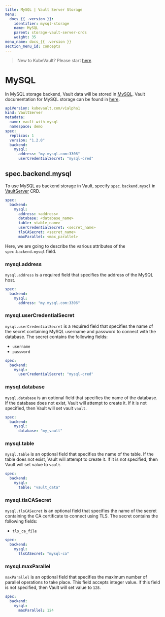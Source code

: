 ```yaml
---
title: MySQL | Vault Server Storage
menu:
  docs_{{ .version }}:
    identifier: mysql-storage
    name: MySQL
    parent: storage-vault-server-crds
    weight: 35
menu_name: docs_{{ .version }}
section_menu_id: concepts
---
```


> New to KubeVault? Please start [here](/docs/concepts/README.md).

# MySQL

In MySQL storage backend, Vault data will be stored in [MySQL](https://www.mysql.com/). Vault documentation for MySQL storage can be found in [here](https://www.vaultproject.io/docs/configuration/storage/mysql.html).

```yaml
apiVersion: kubevault.com/v1alpha1
kind: VaultServer
metadata:
  name: vault-with-mysql
  namespace: demo
spec:
  replicas: 1
  version: "1.2.0"
  backend:
    mysql:
      address: "my.mysql.com:3306"
      userCredentialSecret: "mysql-cred"
```

## spec.backend.mysql

To use MySQL as backend storage in Vault, specify `spec.backend.mysql` in [VaultServer](/docs/concepts/vault-server-crds/vaultserver.md) CRD.

```yaml
spec:
  backend:
    mysql:
      address: <address>
      database: <database_name>
      table: <table_name>
      userCredentialSecret: <secret_name>
      tlsCASecret: <secret_name>
      maxParallel: <max_parallel>
```

Here, we are going to describe the various attributes of the `spec.backend.mysql` field.

### mysql.address

`mysql.address` is a required field that specifies the address of the MySQL host.

```yaml
spec:
  backend:
    mysql:
      address: "my.mysql.com:3306"
```

### mysql.userCredentialSecret

`mysql.userCredentialSecret` is a required field that specifies the name of the secret containing MySQL username and password to connect with the database. The secret contains the following fields:

- `username`
- `password`

```yaml
spec:
  backend:
    mysql:
      userCredentialSecret: "mysql-cred"
```

### mysql.database

`mysql.database` is an optional field that specifies the name of the database. If the database does not exist, Vault will attempt to create it. If it is not specified, then Vault will set vault `vault`.

```yaml
spec:
  backend:
    mysql:
      database: "my_vault"
```

### mysql.table

`mysql.table` is an optional field that specifies the name of the table. If the table does not exist, Vault will attempt to create it. If it is not specified, then Vault will set value to `vault`.

```yaml
spec:
  backend:
    mysql:
      table: "vault_data"
```

### mysql.tlsCASecret

`mysql.tlsCASecret` is an optional field that specifies the name of the secret containing the CA certificate to connect using TLS. The secret contains the following fields:

- `tls_ca_file`

```yaml
spec:
  backend:
    mysql:
      tlsCASecret: "mysql-ca"
```

### mysql.maxParallel

`maxParallel` is an optional field that specifies the maximum number of parallel operations to take place. This field accepts integer value. If this field is not specified, then Vault will set value to `128`.

```yaml
spec:
  backend:
    mysql:
      maxParallel: 124
```
